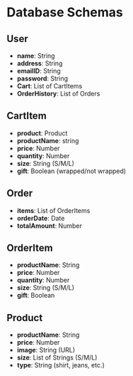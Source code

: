 
# Database Schemas

## User

-   **name**: String
-   **address**: String
-   **emailID**: String
-   **password**: String
-   **Cart**: List of CartItems
-   **OrderHistory**: List of Orders

## CartItem

-   **product**: Product
-   **productName**: string
-   **price**: Number
-   **quantity**: Number
-   **size**: String (S/M/L)
-   **gift**: Boolean (wrapped/not wrapped)

## Order

-   **items**: List of OrderItems
-   **orderDate**: Date
-   **totalAmount**: Number

## OrderItem

-   **productName**: String
-   **price**: Number
-   **quantity**: Number
-   **size**: String (S/M/L)
-   **gift**: Boolean

## Product

-   **productName**: String
-   **price**: Number
-   **image**: String (URL)
-   **size**: List of Strings (S/M/L)
-   **type**: String (shirt, jeans, etc.)